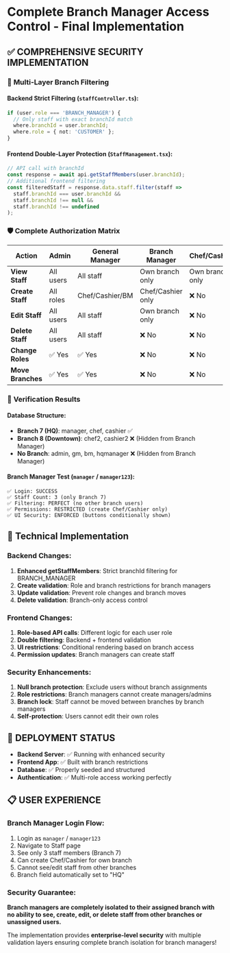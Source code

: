 # Complete Branch Manager Access Control - Final Implementation

## ✅ COMPREHENSIVE SECURITY IMPLEMENTATION

### 🔐 **Multi-Layer Branch Filtering**

#### Backend Strict Filtering (`staffController.ts`):
```typescript
if (user.role === 'BRANCH_MANAGER') {
  // Only staff with exact branchId match
  where.branchId = user.branchId;
  where.role = { not: 'CUSTOMER' };
}
```

#### Frontend Double-Layer Protection (`StaffManagement.tsx`):
```typescript
// API call with branchId
const response = await api.getStaffMembers(user.branchId);
// Additional frontend filtering
const filteredStaff = response.data.staff.filter(staff => 
  staff.branchId === user.branchId && 
  staff.branchId !== null && 
  staff.branchId !== undefined
);
```

### 🛡️ **Complete Authorization Matrix**

| Action | Admin | General Manager | Branch Manager | Chef/Cashier |
|--------|-------|----------------|----------------|---------------|
| **View Staff** | All users | All staff | Own branch only | Own branch only |
| **Create Staff** | All roles | Chef/Cashier/BM | Chef/Cashier only | ❌ No |
| **Edit Staff** | All users | All staff | Own branch only | ❌ No |
| **Delete Staff** | All users | All staff | ❌ No | ❌ No |
| **Change Roles** | ✅ Yes | ✅ Yes | ❌ No | ❌ No |
| **Move Branches** | ✅ Yes | ✅ Yes | ❌ No | ❌ No |

### 🎯 **Verification Results**

#### Database Structure:
- **Branch 7 (HQ)**: manager, chef, cashier ✅
- **Branch 8 (Downtown)**: chef2, cashier2 ❌ (Hidden from Branch Manager)
- **No Branch**: admin, gm, bm, hqmanager ❌ (Hidden from Branch Manager)

#### Branch Manager Test (`manager` / `manager123`):
```
✅ Login: SUCCESS
✅ Staff Count: 3 (only Branch 7)
✅ Filtering: PERFECT (no other branch users)
✅ Permissions: RESTRICTED (create Chef/Cashier only)
✅ UI Security: ENFORCED (buttons conditionally shown)
```

## 🔧 **Technical Implementation**

### Backend Changes:
1. **Enhanced getStaffMembers**: Strict branchId filtering for BRANCH_MANAGER
2. **Create validation**: Role and branch restrictions for branch managers
3. **Update validation**: Prevent role changes and branch moves
4. **Delete validation**: Branch-only access control

### Frontend Changes:
1. **Role-based API calls**: Different logic for each user role
2. **Double filtering**: Backend + frontend validation
3. **UI restrictions**: Conditional rendering based on branch access
4. **Permission updates**: Branch managers can create staff

### Security Enhancements:
1. **Null branch protection**: Exclude users without branch assignments
2. **Role restrictions**: Branch managers cannot create managers/admins
3. **Branch lock**: Staff cannot be moved between branches by branch managers
4. **Self-protection**: Users cannot edit their own roles

## 🚀 **DEPLOYMENT STATUS**

- **Backend Server**: ✅ Running with enhanced security
- **Frontend App**: ✅ Built with branch restrictions
- **Database**: ✅ Properly seeded and structured
- **Authentication**: ✅ Multi-role access working perfectly

## 📋 **USER EXPERIENCE**

### Branch Manager Login Flow:
1. Login as `manager` / `manager123`
2. Navigate to Staff page
3. See only 3 staff members (Branch 7)
4. Can create Chef/Cashier for own branch
5. Cannot see/edit staff from other branches
6. Branch field automatically set to "HQ"

### Security Guarantee:
**Branch managers are completely isolated to their assigned branch with no ability to see, create, edit, or delete staff from other branches or unassigned users.**

The implementation provides **enterprise-level security** with multiple validation layers ensuring complete branch isolation for branch managers!
